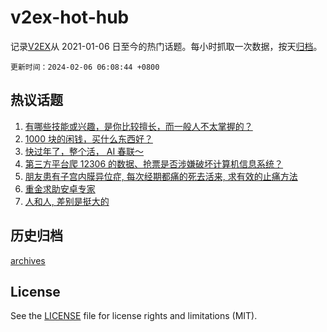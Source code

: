 # v2ex-hot-hub

 记录[V2EX](https://www.v2ex.com/)从 2021-01-06 日至今的热门话题。每小时抓取一次数据，按天[归档](archives)。

`更新时间：2024-02-06 06:08:44 +0800`

## 热议话题

1. [有哪些技能或兴趣，是你比较擅长，而一般人不太掌握的？](https://www.v2ex.com/t/1014306)
1. [1000 块的闲钱，买什么东西好？](https://www.v2ex.com/t/1014286)
1. [快过年了，整个活， AI 春联～](https://www.v2ex.com/t/1014312)
1. [第三方平台爬 12306 的数据、抢票是否涉嫌破坏计算机信息系统？](https://www.v2ex.com/t/1014283)
1. [朋友患有子宫内膜异位症, 每次经期都痛的死去活来, 求有效的止痛方法](https://www.v2ex.com/t/1014369)
1. [重金求助安卓专家](https://www.v2ex.com/t/1014363)
1. [人和人, 差别是挺大的](https://www.v2ex.com/t/1014366)

## 历史归档

[archives](archives)

## License

See the [LICENSE](LICENSE) file for license rights and limitations (MIT).
